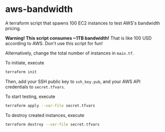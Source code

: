 # aws-bandwidth

A terraform script that spawns 100 EC2 instances to test AWS's bandwidth pricing.

**Warning! This script consumes ~1TB bandwidth!**
That is like 100 USD according to AWS.
Don't use this script for fun!

Alternatively, change the total number of instances in `main.tf`.

To initiate, execute

```sh
terraform init
```

Then, add your SSH public key to `ssh_key.pub`,
and your AWS API credentials to `secret.tfvars`.

To start testing, execute

```sh
terraform apply --var-file secret.tfvars
```

To destroy created instances, execute

```sh
terraform destroy --var-file secret.tfvars
```
